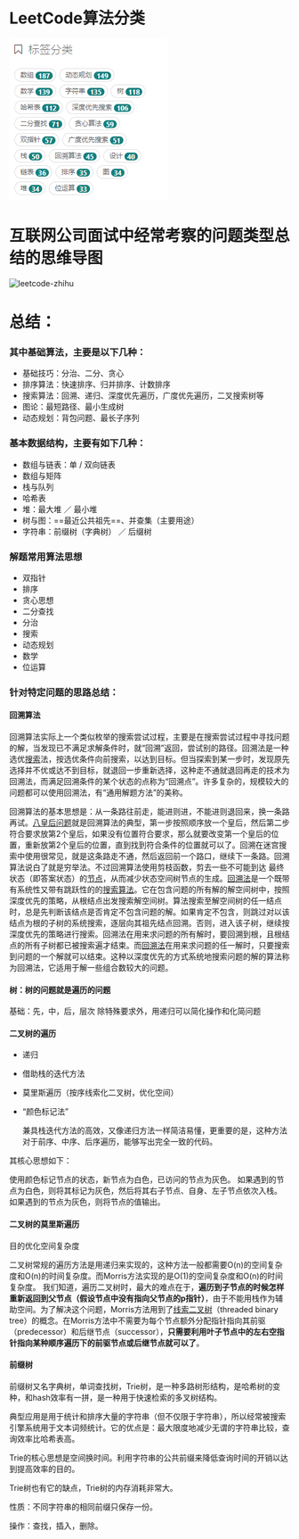 # LeetCode算法分类

![1567125031837](./imgs/1567125031837.png)



# 互联网公司面试中经常考察的问题类型总结的思维导图 



![leetcode-zhihu](https://github.com/azl397985856/leetcode/raw/master/assets/leetcode-zhihu.jpg)

 

# 总结：

### 其中基础算法，主要是以下几种：

- 基础技巧：分治、二分、贪心
- 排序算法：快速排序、归并排序、计数排序
- 搜索算法：回溯、递归、深度优先遍历，广度优先遍历，二叉搜索树等
- 图论：最短路径、最小生成树
- 动态规划：背包问题、最长子序列

### 基本数据结构，主要有如下几种：

- 数组与链表：单 / 双向链表
- 数组与矩阵
- 栈与队列
- 哈希表
- 堆：最大堆 ／ 最小堆
- 树与图：==最近公共祖先==、并查集（主要用途）
- 字符串：前缀树（字典树） ／ 后缀树

### 解题常用算法思想

- 双指针
- 排序
- 贪心思想
- 二分查找
- 分治
- 搜索
- 动态规划
- 数学
- 位运算



### 针对特定问题的思路总结：

#### 回溯算法

​        回溯算法实际上一个类似枚举的搜索尝试过程，主要是在搜索尝试过程中寻找问题的解，当发现已不满足求解条件时，就“回溯”返回，尝试别的路径。回溯法是一种选优[搜索](https://baike.baidu.com/item/%E6%90%9C%E7%B4%A2/2791632)法，按选优条件向前搜索，以达到目标。但当探索到某一步时，发现原先选择并不优或达不到目标，就退回一步重新选择，这种走不通就退回再走的技术为回溯法，而满足回溯条件的某个状态的点称为“回溯点”。许多复杂的，规模较大的问题都可以使用回溯法，有“通用解题方法”的美称。 

​        回溯算法的基本思想是：从一条路往前走，能进则进，不能进则退回来，换一条路再试。[八皇后问题](https://baike.baidu.com/item/%E5%85%AB%E7%9A%87%E5%90%8E%E9%97%AE%E9%A2%98)就是回溯算法的典型，第一步按照顺序放一个皇后，然后第二步符合要求放第2个皇后，如果没有位置符合要求，那么就要改变第一个皇后的位置，重新放第2个皇后的位置，直到找到符合条件的位置就可以了。回溯在迷宫搜索中使用很常见，就是这条路走不通，然后返回前一个路口，继续下一条路。回溯算法说白了就是穷举法。不过回溯算法使用剪枝函数，剪去一些不可能到达 最终状态（即答案状态）的[节点](https://baike.baidu.com/item/%E8%8A%82%E7%82%B9)，从而减少状态空间树节点的生成。[回溯法](https://baike.baidu.com/item/%E5%9B%9E%E6%BA%AF%E6%B3%95)是一个既带有系统性又带有跳跃性的的[搜索算法](https://baike.baidu.com/item/%E6%90%9C%E7%B4%A2%E7%AE%97%E6%B3%95)。它在包含问题的所有解的解空间树中，按照深度优先的策略，从根结点出发搜索解空间树。算法搜索至解空间树的任一结点时，总是先判断该结点是否肯定不包含问题的解。如果肯定不包含，则跳过对以该结点为根的子树的系统搜索，逐层向其祖先结点回溯。否则，进入该子树，继续按深度优先的策略进行搜索。回溯法在用来求问题的所有解时，要回溯到根，且根结点的所有子树都已被搜索遍才结束。而[回溯法](https://baike.baidu.com/item/%E5%9B%9E%E6%BA%AF%E6%B3%95)在用来求问题的任一解时，只要搜索到问题的一个解就可以结束。这种以深度优先的方式系统地搜索问题的解的算法称为回溯法，它适用于解一些组合数较大的问题。 



#### 树：树的问题就是遍历的问题

基础：先，中，后，层次  除特殊要求外，用递归可以简化操作和化简问题

#### 二叉树的遍历

- 递归
- 借助栈的迭代方法
- 莫里斯遍历（按序线索化二叉树，优化空间）

- “颜色标记法”

  兼具栈迭代方法的高效，又像递归方法一样简洁易懂，更重要的是，这种方法对于前序、中序、后序遍历，能够写出完全一致的代码。

其核心思想如下：

使用颜色标记节点的状态，新节点为白色，已访问的节点为灰色。
如果遇到的节点为白色，则将其标记为灰色，然后将其右子节点、自身、左子节点依次入栈。
如果遇到的节点为灰色，则将节点的值输出。

#### 二叉树的莫里斯遍历

目的优化空间复杂度

二叉树常规的遍历方法是用递归来实现的，这种方法一般都需要O(n)的空间复杂度和O(n)的时间复杂度。而Morris方法实现的是O(1)的空间复杂度和O(n)的时间复杂度。
我们知道，遍历二叉树时，最大的难点在于，**遍历到子节点的时候怎样重新返回到父节点（假设节点中没有指向父节点的p指针）**，由于不能用栈作为辅助空间。为了解决这个问题，Morris方法用到了[线索二叉树](http://en.wikipedia.org/wiki/Threaded_binary_tree#The_array_of_Inorder_traversal)（threaded binary tree）的概念。在Morris方法中不需要为每个节点额外分配指针指向其前驱（predecessor）和后继节点（successor），**只需要利用叶子节点中的左右空指针指向某种顺序遍历下的前驱节点或后继节点就可以了**。

#### 前缀树

前缀树又名字典树，单词查找树，Trie树，是一种多路树形结构，是哈希树的变种，和hash效率有一拼，是一种用于快速检索的多叉树结构。

典型应用是用于统计和排序大量的字符串（但不仅限于字符串），所以经常被搜索引擎系统用于文本词频统计。它的优点是：最大限度地减少无谓的字符串比较，查询效率比哈希表高。

Trie的核心思想是空间换时间。利用字符串的公共前缀来降低查询时间的开销以达到提高效率的目的。

Trie树也有它的缺点，Trie树的内存消耗非常大。

性质：不同字符串的相同前缀只保存一份。

操作：查找，插入，删除。
